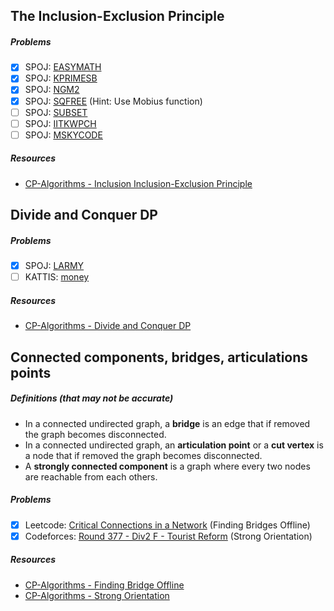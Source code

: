 ## The Inclusion-Exclusion Principle

##### Problems

- [X] SPOJ: [EASYMATH](https://www.spoj.com/problems/EASYMATH/)
- [X] SPOJ: [KPRIMESB](https://www.spoj.com/problems/KPRIMESB/)
- [X] SPOJ: [NGM2](https://www.spoj.com/problems/NGM2/)
- [X] SPOJ: [SQFREE](https://www.spoj.com/problems/SQFREE/) (Hint: Use Mobius function)
- [ ] SPOJ: [SUBSET](https://www.spoj.com/problems/SUBSET/)
- [ ] SPOJ: [IITKWPCH](https://www.spoj.com/problems/IITKWPCH/)
- [ ] SPOJ: [MSKYCODE](https://www.spoj.com/problems/MSKYCODE/)

##### Resources

- [CP-Algorithms - Inclusion Inclusion-Exclusion Principle](https://cp-algorithms.com/combinatorics/inclusion-exclusion.html)

## Divide and Conquer DP

##### Problems

- [X] SPOJ: [LARMY](https://www.spoj.com/problems/LARMY/)
- [ ] KATTIS: [money](https://open.kattis.com/problems/money)

##### Resources

- [CP-Algorithms - Divide and Conquer DP](https://cp-algorithms.com/dynamic_programming/divide-and-conquer-dp.html)

## Connected components, bridges, articulations points

##### Definitions (that may not be accurate)
- In a connected undirected graph, a **bridge** is an edge that if removed the graph becomes disconnected.
- In a connected undirected graph, an **articulation point** or a **cut vertex** is a node that if removed the graph
  becomes disconnected.
- A **strongly connected component** is a graph where every two nodes are reachable from each others.

##### Problems

- [X] Leetcode: [Critical Connections in a Network](https://leetcode.com/problems/critical-connections-in-a-network/) (Finding Bridges Offline)
- [X] Codeforces: [Round 377 - Div2 F - Tourist Reform](https://codeforces.com/contest/732/problem/F) (Strong
  Orientation)

##### Resources

- [CP-Algorithms - Finding Bridge Offline](https://cp-algorithms.com/graph/bridge-searching.html)
- [CP-Algorithms - Strong Orientation](https://cp-algorithms.com/graph/strong-orientation.html)

